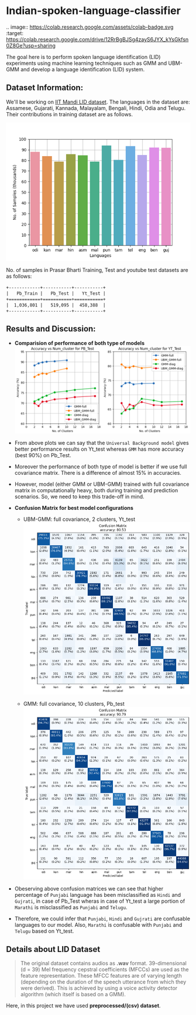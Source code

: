 # Indian-spoken-language-classifier
.. image:: https://colab.research.google.com/assets/colab-badge.svg
        :target: https://colab.research.google.com/drive/12RrBgBJSg4zayS6JYX_kYsGkfsn0Z8Ge?usp=sharing

The goal here is to perform spoken language identification (LID) experiments using machine learning techniques such as GMM and UBM-GMM and develop a language identification (LID) system.

## Dataset Information:

We'll be working on [IIT Mandi LID dataset](https://speechiitmandi.github.io/air/). The languages in the dataset are: Assamese, Gujarati, Kannada, Malayalam, Bengali, Hindi, Odia and Telugu. Their contributions in training dataset are as follows.

![Sample distribution of training data](plots/train_distribution.png "Training set samples")

No. of samples in Prasar Bharti Training, Test and youtube test datasets are as follows:
```
+------------+-----------+-----------+
|   Pb_Train |   Pb_Test |   Yt_Test |
+============+===========+===========+
|  1,036,801 |   519,095 |  458,388  |
+------------+-----------+-----------+
```

## Results and Discussion:

- **Comparision of performance of both type of models**
![performance of model](plots/accuracy_combined.png "accuracy")

- From above plots we can say that the ```Universal Background model``` gives better performance results on Yt_test whereas ```GMM``` has more accuracy (best 90%) on Pb_Test.

- Moreover the performance of both type of model is better if we use full covariance matrix. There is a difference of almost 15% in accuracies. 
  
- However, model (either GMM or UBM-GMM) trained with full covariance matrix in computationally heavy, both during training and prediction scenarios. So, we need to keep this trade-off in mind.
  
- **Confusion Matrix for best model configurations**
  * UBM-GMM: full covariance, 2 clusters, Yt_test
  ![confusion matrix](plots/confusion_matix-full_ubm-gmm(best)_pb.png)
  
  * GMM: full covariance, 10 clusters, Pb_test
  ![confusion matrix](plots/confusion_matix-full_gmm(best)_pb.png)

- Obeserving above confusion matrices we can see that higher percentage of ```Punjabi``` language has been misclassified as ```Hindi``` and ```Gujrati```, in case of Pb_Test wheras in case of Yt_test a large portion of ```Marathi``` is misclassified as ```Punjabi``` and ```Telugu```. 

- Therefore, we could infer that ```Punjabi```, ```Hindi``` and ```Gujrati``` are confusable languages to our model. Also, ```Marathi``` is confusable with ```Punjabi``` and ```Telugu``` based on Yt_test.

## Details about LID Dataset

>  The original dataset contains audios as **.wav** format. 39-dimensional (d = 39) Mel
frequency cepstral coefficients (MFCCs) are used as the feature representation. These MFCC features are of varying length (depending on the duration
of the speech utterance from which they were derived). This is achieved by
using a voice activity detector algorithm (which itself is based on a GMM).

Here, in this project we have used **preprocessed/(csv) dataset**. 


